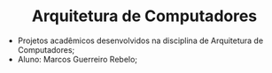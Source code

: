 <h1 align="center"> Arquitetura de Computadores </h1>

  - Projetos acadêmicos desenvolvidos na disciplina de Arquitetura de Computadores;
  - Aluno: Marcos Guerreiro Rebelo;
